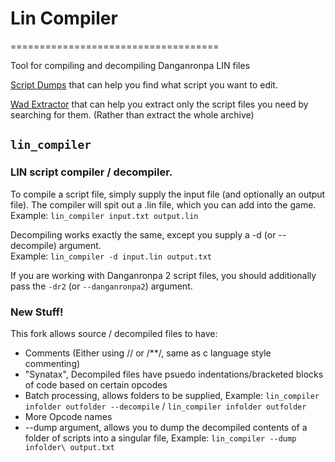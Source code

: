 # Lin Compiler
====================================

Tool for compiling and decompiling Danganronpa LIN files

[Script Dumps](https://github.com/morgana-x/Danganronpa-Script-Dumps) that can help you find what script you want to edit.

[Wad Extractor](https://github.com/morgana-x/WadLib) that can help you extract only the script files you need by searching for them. (Rather than extract the whole archive)

## `lin_compiler`
### LIN script compiler / decompiler.

To compile a script file, simply supply the input file (and optionally an
output file). The compiler will spit out a .lin file, which you can add into
the game.  
Example: `lin_compiler input.txt output.lin`

Decompiling works exactly the same, except you supply a -d (or --decompile)
argument.  
Example: `lin_compiler -d input.lin output.txt`

If you are working with Danganronpa 2 script files, you should additionally
pass the `-dr2` (or `--danganronpa2`) argument.

### New Stuff!
This fork allows source / decompiled files to have:
+ Comments (Either using // or /**/, same as c language style commenting)
+ "Synatax", Decompiled files have psuedo indentations/bracketed blocks of code based on certain opcodes
+ Batch processing, allows folders to be supplied, Example: `lin_compiler infolder outfolder --decompile` /  `lin_compiler infolder outfolder`
+ More Opcode names
+ --dump argument, allows you to dump the decompiled contents of a folder of scripts into a singular file, Example: `lin_compiler --dump infolder\ output.txt`

